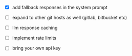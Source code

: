 - [x] add fallback responses in the system prompt 


- [ ] expand to other git hosts as well (gitlab, bitbucket etc)
- [ ] llm response caching
- [ ] implement rate limits


- [ ] bring  your own api key 